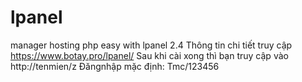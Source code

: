 # lpanel
manager hosting php easy with lpanel 2.4
Thông tin chi tiết truy cập
https://www.botay.pro/lpanel/
Sau khi cài xong thì bạn truy cập vào http://tenmien/z
Đăngnhập mặc định: Tmc/123456

